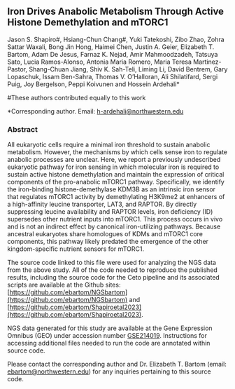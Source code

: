 ## Iron Drives Anabolic Metabolism Through Active Histone Demethylation and mTORC1
 
Jason S. Shapiro#, Hsiang-Chun Chang#, Yuki Tatekoshi, Zibo Zhao, Zohra Sattar Waxali, Bong Jin Hong, Haimei Chen, Justin A. Geier, Elizabeth T. Bartom, Adam De Jesus, Farnaz K. Nejad, Amir Mahmoodzadeh, Tatsuya Sato, Lucia Ramos-Alonso, Antonia Maria Romero, Maria Teresa Martinez-Pastor, Shang-Chuan Jiang, Shiv K. Sah-Teli, Liming Li, David Bentrem, Gary Lopaschuk, Issam Ben-Sahra, Thomas V. O’Halloran, Ali Shilatifard, Sergi Puig, Joy Bergelson, Peppi Koivunen and Hossein Ardehali*

#These authors contributed equally to this work

*Corresponding author. Email: h-ardehali@northwestern.edu


### Abstract
All eukaryotic cells require a minimal iron threshold to sustain anabolic metabolism. However, the mechanisms by which cells sense iron to regulate anabolic processes are unclear. Here, we report a previously undescribed eukaryotic pathway for iron sensing in which molecular iron is required to sustain active histone demethylation and maintain the expression of critical components of the pro-anabolic mTORC1 pathway. Specifically, we identify the iron-binding histone-demethylase KDM3B as an intrinsic iron sensor that regulates mTORC1 activity by demethylating H3K9me2 at enhancers of a high-affinity leucine transporter, LAT3, and RAPTOR. By directly suppressing leucine availability and RAPTOR levels, iron deficiency (ID) supersedes other nutrient inputs into mTORC1. This process occurs in vivo and is not an indirect effect by canonical iron-utilizing pathways. Because ancestral eukaryotes share homologues of KDMs and mTORC1 core components, this pathway likely predated the emergence of the other kingdom-specific nutrient sensors for mTORC1.

The source code linked to this file were used for analyzing the NGS data from the above study. All of the code needed to reproduce the published results, including the source code for the Ceto pipeline and its associated scripts are available at the Github sites: [https://github.com/ebartom/NGSbartom](https://github.com/ebartom/NGSbartom) and [https://github.com/ebartom/Shapiroetal2023](https://github.com/ebartom/Shapiroetal2023).

NGS data generated for this study are available at the Gene Expression Omnibus (GEO) under accession number [GSE214019](https://www.ncbi.nlm.nih.gov/geo/query/acc.cgi?acc=GSE214019). Instructions for accessing additional files needed to run the code are annotated within source code.

Please contact the corresponding author and Dr. Elizabeth T. Bartom (email: ebartom@northwestern.edu) for any inquiries pertaining to this source code.


